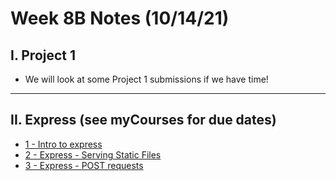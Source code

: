 # Week 8B Notes (10/14/21)



## I. Project 1
- We will look at some Project 1 submissions if we have time!

<hr>

## II. Express (see myCourses for due dates)
- [1 - Intro to express](../express/1-express-intro.md) 
- [2 - Express - Serving Static Files](../express/2-express-serving-static-files.md)
- [3 - Express - POST requests](../express/3-express-post-requests.md)



